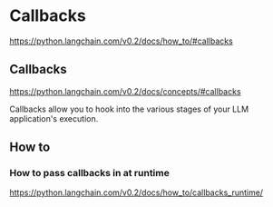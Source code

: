 # Callbacks

<https://python.langchain.com/v0.2/docs/how_to/#callbacks>

## Callbacks

<https://python.langchain.com/v0.2/docs/concepts/#callbacks>

Callbacks allow you to hook into the various stages of your LLM application's execution.

## How to

### How to pass callbacks in at runtime

<https://python.langchain.com/v0.2/docs/how_to/callbacks_runtime/>

